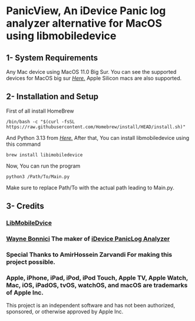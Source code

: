 # PanicView, An iDevice Panic log analyzer alternative for MacOS using libmobiledevice 
## 1- System Requirements 
Any Mac device using MacOS 11.0 Big Sur.
You can see the supported devices for MacOS big sur [*Here.*](https://en.wikipedia.org/wiki/MacOS_Big_Sur)
Apple Silicon macs are also supported.
## 2- Installation and Setup
First of all install HomeBrew
```
/bin/bash -c "$(curl -fsSL https://raw.githubusercontent.com/Homebrew/install/HEAD/install.sh)"
```
And Python 3.13 from [*Here.*](https://www.python.org/ftp/python/3.13.7/python-3.13.7-macos11.pkg)
After that, You can install libmobiledevice using this command 
```
brew install libimobiledevice
```
Now, You can run the program 
```
python3 /Path/To/Main.py
```
Make sure to replace Path/To with the actual path leading to Main.py.
## 3- Credits 
### [LibMobileDvice](https://github.com/libimobiledevice/libimobiledevice)
### [Wayne Bonnici](https://github.com/waynebonc) The maker of [iDevice PanicLog Analyzer](https://github.com/waynebonc/iDeviceLogAnalyzer-public)
### Special Thanks to AmirHossein Zarvandi For making this project possible. 
### Apple, iPhone, iPad, iPod, iPod Touch, Apple TV, Apple Watch, Mac, iOS, iPadOS, tvOS, watchOS, and macOS are trademarks of Apple Inc.

This project is an independent software and has not been authorized, sponsored, or otherwise approved by Apple Inc.
